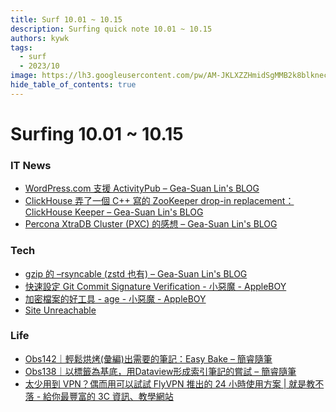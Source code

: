 ```yaml
---
title: Surf 10.01 ~ 10.15
description: Surfing quick note 10.01 ~ 10.15
authors: kywk
tags:
  - surf
  - 2023/10
image: https://lh3.googleusercontent.com/pw/AM-JKLXZZHmidSgMMB2k8blkneclNRysPXLr__G7rZ4hPi2sN0jC67PHAbX1MyFj8hQX_MTZ6bwIMPwCyu2fu1bU0ZXSX09eu-OlSDb4U-9haUS_wgnVPLaCM6WQLsRbsnocF8X5Edmt35rDjytljbNEMsaf8A=w800-no?authuser=0
hide_table_of_contents: true
---
```


Surfing 10.01 ~ 10.15
==================

### IT News

- [WordPress.com 支援 ActivityPub – Gea-Suan Lin's BLOG](https://blog.gslin.org/archives/2023/10/12/11392/)
- [ClickHouse 弄了一個 C++ 寫的 ZooKeeper drop-in replacement：ClickHouse Keeper – Gea-Suan Lin's BLOG](https://blog.gslin.org/archives/2023/09/28/11374/)
- [Percona XtraDB Cluster (PXC) 的感想 – Gea-Suan Lin's BLOG](https://blog.gslin.org/archives/2023/09/25/11371)

### Tech

- [gzip 的 –rsyncable (zstd 也有) – Gea-Suan Lin's BLOG](https://blog.gslin.org/archives/2023/10/08/11388/)
- [快速設定 Git Commit Signature Verification - 小惡魔 - AppleBOY](https://blog.wu-boy.com/2023/10/git-commit-signature-verification/)
-  [加密檔案的好工具 - age - 小惡魔 - AppleBOY](https://blog.wu-boy.com/2023/09/secure-encryption-tool-age)
- [Site Unreachable](https://www.maketecheasier.com/self-hosted-rss-reader-with-freshrss-docker/)

### Life

- [Obs142｜輕鬆烘烤(彙編)出需要的筆記：Easy Bake – 簡睿隨筆](https://jdev.tw/blog/8218/easy-bake-compile-notes-into-a-new-note)
- [Obs138｜以標籤為基底，用Dataview形成索引筆記的嘗試 – 簡睿隨筆](https://jdev.tw/blog/8194/create-index-notes-by-dataview-and-tags)
- [太少用到 VPN？偶而用可以試試 FlyVPN 推出的 24 小時使用方案 | 就是教不落 - 給你最豐富的 3C 資訊、教學網站](https://steachs.com/archives/63762)
